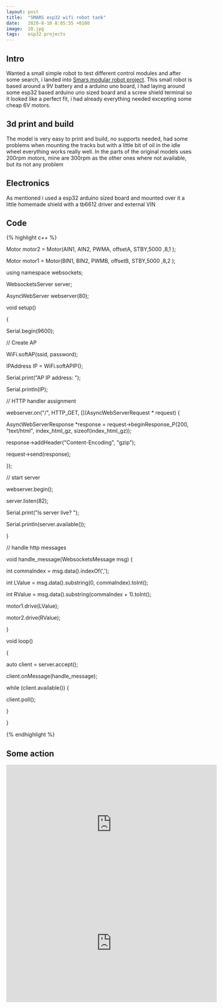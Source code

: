 ```yaml
---
layout: post
title:  "SMARS esp32 wifi robot tank"
date:   2020-8-10 8:05:55 +0100
image:  10.jpg
tags:   esp32 projects
---
```


## Intro
Wanted a small simple robot to test different control modules and after some search, i landed into [Smars modular robot project][smars-link].
This small robot is based around a 9V battery and a arduino uno board, i had laying around some esp32 based arduino uno sized board and a screw shield terminal so it looked like a perfect fit, i had already everything needed excepting some cheap 6V motors.

## 3d print and build
The model is very easy to print and build, no supports needed, had some problems when mounting the tracks but with a little bit of oil in the idle wheel everything works really well. In the parts of the original models uses 200rpm motors, mine are 300rpm as the other ones where not available, but its not any problem

## Electronics
As mentioned i used a esp32 arduino sized board and mounted over it a little homemade shield with a tb6612 driver and external VIN

## Code
{% highlight c++ %}

Motor motor2 = Motor(AIN1, AIN2, PWMA, offsetA, STBY,5000 ,8,1 );

Motor motor1 = Motor(BIN1, BIN2, PWMB, offsetB, STBY,5000 ,8,2 );

 

using namespace websockets;

WebsocketsServer server;

AsyncWebServer webserver(80);

 



 

void setup()

{

 Serial.begin(9600);



 // Create AP

 WiFi.softAP(ssid, password);

 IPAddress IP = WiFi.softAPIP();

 Serial.print("AP IP address: ");

 Serial.println(IP);



 // HTTP handler assignment

 webserver.on("/", HTTP_GET, [](AsyncWebServerRequest * request) {

  AsyncWebServerResponse *response = request->beginResponse_P(200, "text/html", index_html_gz, sizeof(index_html_gz));

  response->addHeader("Content-Encoding", "gzip");

  request->send(response);

 });



 // start server

 webserver.begin();

 server.listen(82);

 Serial.print("Is server live? ");

 Serial.println(server.available());

 

}

 

// handle http messages

void handle_message(WebsocketsMessage msg) {

 int commaIndex = msg.data().indexOf(',');

 int LValue = msg.data().substring(0, commaIndex).toInt();

 int RValue = msg.data().substring(commaIndex + 1).toInt();

 motor1.drive(LValue);

 motor2.drive(RValue);

}

 

void loop()

{

 auto client = server.accept();

 client.onMessage(handle_message);

 while (client.available()) {

  client.poll();

 }

}

{% endhighlight %}

## Some action
<iframe width="560" height="315" src="https://www.youtube.com/embed/Z3jsNJ_2ksw" frameborder="0" allow="accelerometer; autoplay; encrypted-media; gyroscope; picture-in-picture" allowfullscreen></iframe>
<iframe width="560" height="315" src="https://www.youtube.com/embed/uIImwilvI2s" frameborder="0" allow="accelerometer; autoplay; encrypted-media; gyroscope; picture-in-picture" allowfullscreen></iframe>


[smars-link]: https://www.thingiverse.com/thing:2662828


